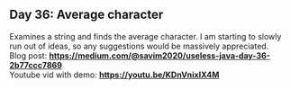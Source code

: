 ## Day 36: Average character
Examines a string and finds the average character. I am starting to slowly run out of ideas, so any suggestions would be massively appreciated.  
Blog post: **<https://medium.com/@savim2020/useless-java-day-36-2b77ccc7869>**  
Youtube vid with demo: **<https://youtu.be/KDnVnixIX4M>**
